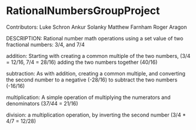 # RationalNumbersGroupProject

Contributors:
Luke Schron
Ankur Solanky
Matthew Farnham
Roger Aragon

DESCRIPTION: 
Rational number math operations using a set value of two fractional numbers: 3/4, and 7/4

addition: Starting with creating a common multiple of the two numbers, (3/4 = 12/16, 7/4 = 28/16)
adding the two numbers together (40/16)

subtraction: As with addition, creating a common multiple, and converting the second number to a negative (-28/16)
to subtract the two numbers (-16/16)

multiplication: A simple operation of multiplying the numerators and denominators (3*7/4*4 = 21/16)

division: a multiplication operation, by inverting the second number (3/4 * 4/7 = 12/28)

